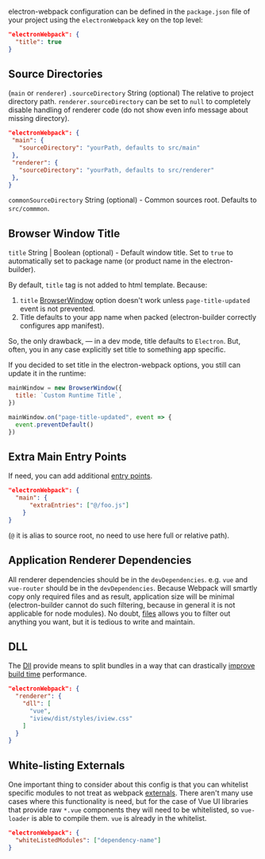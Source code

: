 electron-webpack configuration can be defined in the `package.json` file of your project using the `electronWebpack` key on the top level:
 ```json
 "electronWebpack": {
   "title": true
 }
   ```
   
## Source Directories

(`main` or `renderer`) `.sourceDirectory` String (optional) The relative to project directory path. `renderer.sourceDirectory` can be set to `null` to completely disable handling of renderer code (do not show even info message about missing directory).
   
```json
"electronWebpack": {
 "main": {
   "sourceDirectory": "yourPath, defaults to src/main"
 },
 "renderer": {
   "sourceDirectory": "yourPath, defaults to src/renderer"
 },
} 
```

`commonSourceDirectory` String (optional) - Common sources root. Defaults to `src/commmon`.

## Browser Window Title

`title` String | Boolean (optional) - Default window title. Set to `true` to automatically set to package name (or product name in the electron-builder).

By default, `title` tag is not added to html template. Because:

1. `title` [BrowserWindow](https://github.com/electron/electron/blob/master/docs/api/browser-window.md) option doesn't work unless `page-title-updated` event is not prevented.
2. Title defaults to your app name when packed (electron-builder correctly configures app manifest).

So, the only drawback, — in a dev mode, title defaults to `Electron`. But, often, you in any case explicitly set title to something app specific.

If you decided to set title in the electron-webpack options, you still can update it in the runtime:

```js
mainWindow = new BrowserWindow({
  title: `Custom Runtime Title`,
})

mainWindow.on("page-title-updated", event => {
  event.preventDefault()
})
```

## Extra Main Entry Points

If need, you can add additional [entry points](https://webpack.js.org/concepts/entry-points/).

```json
"electronWebpack": {
  "main": {
      "extraEntries": ["@/foo.js"]
    }
}
```

(`@` it is alias to source root, no need to use here full or relative path).

## Application Renderer Dependencies

All renderer dependencies should be in the `devDependencies`. e.g. `vue` and `vue-router` should be in the `devDependencies`.
Because Webpack will smartly copy only required files and as result, application size will be minimal
(electron-builder cannot do such filtering, because in general it is not applicable for node modules).
No doubt, [files](https://github.com/electron-userland/electron-builder/wiki/Options#Config-files) allows you to filter out anything you want, but it is tedious to write and maintain.

## DLL

The [Dll](https://webpack.js.org/plugins/dll-plugin/) provide means to split bundles in a way that can drastically [improve build time](https://robertknight.github.io/posts/webpack-dll-plugins/) performance.

```json
"electronWebpack": {
  "renderer": {
    "dll": [
      "vue",
      "iview/dist/styles/iview.css"
    ]
  }
}
```

## White-listing Externals

One important thing to consider about this config is that you can whitelist specific modules to not treat as webpack [externals](https://webpack.js.org/configuration/externals/).
There aren't many use cases where this functionality is need, but for the case of Vue UI libraries that provide raw `*.vue` components they will need to be whitelisted, so `vue-loader` is able to compile them. `vue` is already in the whitelist.

```json
"electronWebpack": {
  "whiteListedModules": ["dependency-name"]
} 
```